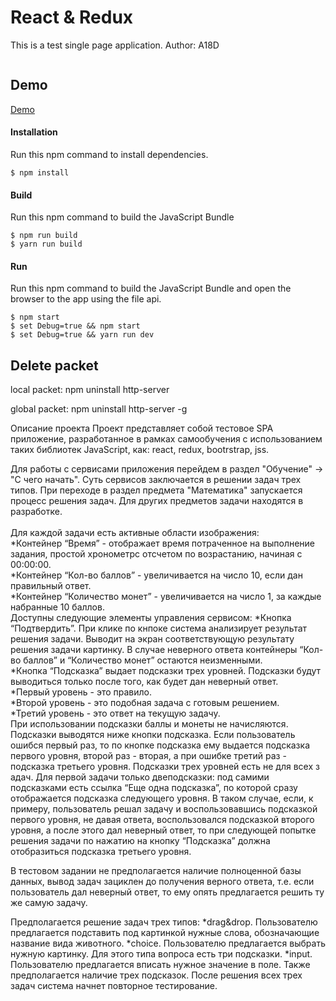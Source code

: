 React & Redux
=====================
This is a test single page application.
Author: A18D

```javascript


```

Demo
-------------
[Demo](https://github.com/A18D/Test.git)


#### Installation
Run this npm command to install dependencies.
```
$ npm install
```

#### Build
Run this npm command to build the JavaScript Bundle
```
$ npm run build
$ yarn run build

```

#### Run
Run this npm command to build the JavaScript Bundle and open the browser to the app using the file api.
```
$ npm start
$ set Debug=true && npm start
$ set Debug=true && yarn run dev

```

Delete packet
-------------
local packet:
npm uninstall http-server

global packet:
npm uninstall http-server -g

Описание проекта
Проект представляет собой тестовое SPA приложение, разработанное в рамках самообучения с использованием таких библиотек JavaScript, как: react, redux, bootrstrap, jss.

Для работы с сервисами приложения перейдем в раздел "Обучение" -> "С чего начать". Суть сервисов заключается в решении задач трех типов. При переходе в раздел предмета "Математика" запускается процесс решения задач. Для других предметов задачи находятся в разработке.<br>
<br>
Для каждой задачи есть активные ​​области ​​изображения:<br>
*Контейнер “Время” - отображает время потраченное на выполнение задания, простой хронометр ​с​ ​​отсчетом ​​по ​​возрастанию, ​​начиная ​с​ ​​00:00:00.<br>
*Контейнер “Кол-во баллов” - увеличивается на число 10, если дан правильный ответ.<br>
*Контейнер “Количество монет” - увеличивается на число 1, за каждые набранные 10 баллов.<br>
Доступны следующие элементы управления сервисом:
*Кнопка “Подтвердить”. При клике по кнпоке система анализирует результат решения задачи. Выводит на экран соответствующую результату решения задачи картинку. В случае ​​неверного ​​ответа контейнеры “Кол-во баллов” и “Количество монет” ​​остаются ​​неизменными.<br>
*Кнопка “Подсказка” выдает подсказки трех уровней. Подсказки будут выводиться только после того, как будет дан неверный ответ.<br>
    *Первый уровень - это правило.<br>
    *Второй уровень - это подобная задача с готовым решением.<br>
    *Третий уровень - это ответ на текущую задачу.<br>
При использовании подсказки баллы и монеты не начисляются. Подсказки выводятся ниже кнопки подсказка. Если пользователь ошибся первый раз, то по кнопке подсказка ему выдается подсказка первого уровня, второй раз - вторая, а при ошибке третий раз - подсказка третьего уровня. Подсказки трех уровней есть не для ​​всех ​з​адач. ​​Для ​​первой ​з​адачи ​т​олько ​​две ​​подсказки: под самими подсказками есть ссылка “Еще одна подсказка”, по которой сразу отображается подсказка следующего уровня. В таком случае, если, к примеру, пользователь решал задачу и воспользовавшись подсказкой первого уровня, не давая ответа, воспользовался подсказкой второго уровня, а после этого дал неверный ответ, то при следующей попытке решения задачи по нажатию на кнопку “Подсказка” должна отобразиться подсказка ​т​ретьего ​у​ровня.

В тестовом задании не предполагается наличие полноценной базы данных, вывод задач зациклен до получения верного ответа, т.е. если пользователь дал неверный ответ, то ему опять предлагается решить ту же самую задачу.

Предполагается решение задач трех типов:
    *drag&drop. Пользователю предлагается подставить под картинкой нужные слова, обозначающие название вида животного.
    *choice. Пользователю ​​предлагается ​​выбрать ​​нужную ​к​артинку. Для этого типа вопроса ​​есть ​т​ри ​​подсказки.
    *input. Пользователю ​​предлагается ​​вписать ​​нужное ​з​начение ​​в ​​поле. Также предполагается наличие трех подсказок.
После решения всех трех задач система начнет повторное тестирование.